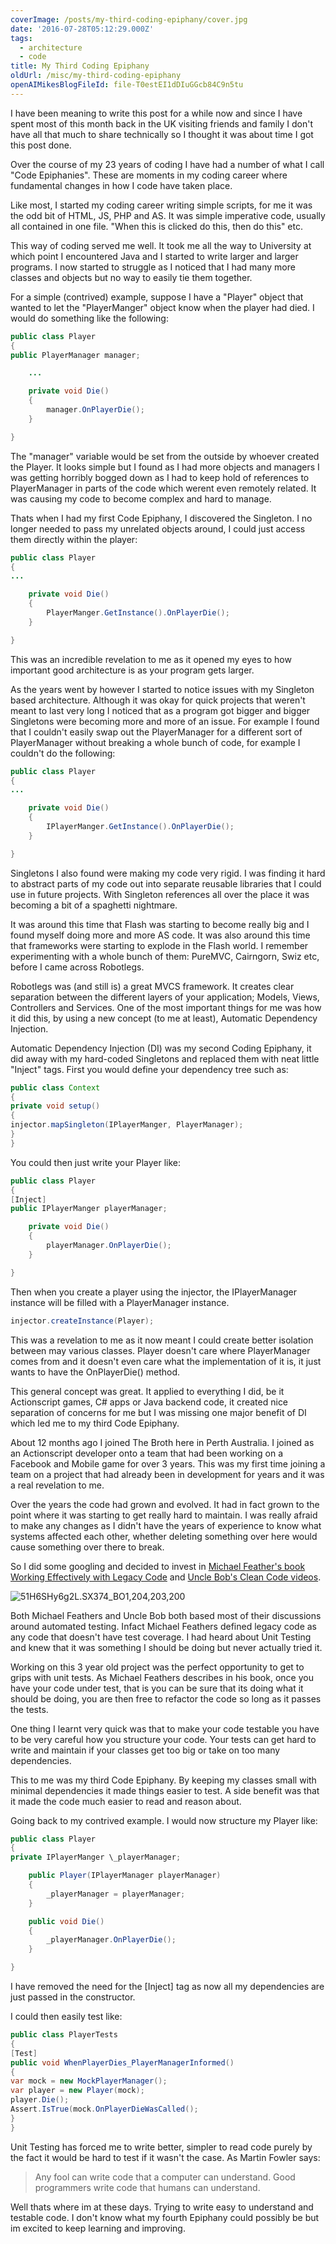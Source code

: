 ```yaml
---
coverImage: /posts/my-third-coding-epiphany/cover.jpg
date: '2016-07-28T05:12:29.000Z'
tags:
  - architecture
  - code
title: My Third Coding Epiphany
oldUrl: /misc/my-third-coding-epiphany
openAIMikesBlogFileId: file-T0estEI1dDIuGGcb84C9n5tu
---
```


I have been meaning to write this post for a while now and since I have spent most of this month back in the UK visiting friends and family I don't have all that much to share technically so I thought it was about time I got this post done.

Over the course of my 23 years of coding I have had a number of what I call "Code Epiphanies". These are moments in my coding career where fundamental changes in how I code have taken place.

<!-- more -->

Like most, I started my coding career writing simple scripts, for me it was the odd bit of HTML, JS, PHP and AS. It was simple imperative code, usually all contained in one file. "When this is clicked do this, then do this" etc.

This way of coding served me well. It took me all the way to University at which point I encountered Java and I started to write larger and larger programs. I now started to struggle as I noticed that I had many more classes and objects but no way to easily tie them together.

For a simple (contrived) example, suppose I have a "Player" object that wanted to let the "PlayerManger" object know when the player had died. I would do something like the following:

```java
public class Player
{
public PlayerManager manager;

    ...

    private void Die()
    {
        manager.OnPlayerDie();
    }

}
```

The "manager" variable would be set from the outside by whoever created the Player. It looks simple but I found as I had more objects and managers I was getting horribly bogged down as I had to keep hold of references to PlayerManager in parts of the code which werent even remotely related. It was causing my code to become complex and hard to manage.

Thats when I had my first Code Epiphany, I discovered the Singleton. I no longer needed to pass my unrelated objects around, I could just access them directly within the player:

```java
public class Player
{
...

    private void Die()
    {
        PlayerManger.GetInstance().OnPlayerDie();
    }

}
```

This was an incredible revelation to me as it opened my eyes to how important good architecture is as your program gets larger.

As the years went by however I started to notice issues with my Singleton based architecture. Although it was okay for quick projects that weren't meant to last very long I noticed that as a program got bigger and bigger Singletons were becoming more and more of an issue. For example I found that I couldn't easily swap out the PlayerManager for a different sort of PlayerManager without breaking a whole bunch of code, for example I couldn't do the following:

```java
public class Player
{
...

    private void Die()
    {
        IPlayerManger.GetInstance().OnPlayerDie();
    }

}
```

Singletons I also found were making my code very rigid. I was finding it hard to abstract parts of my code out into separate reusable libraries that I could use in future projects. With Singleton references all over the place it was becoming a bit of a spaghetti nightmare.

It was around this time that Flash was starting to become really big and I found myself doing more and more AS code. It was also around this time that frameworks were starting to explode in the Flash world. I remember experimenting with a whole bunch of them: PureMVC, Cairngorn, Swiz etc, before I came across Robotlegs.

Robotlegs was (and still is) a great MVCS framework. It creates clear separation between the different layers of your application; Models, Views, Controllers and Services. One of the most important things for me was how it did this, by using a new concept (to me at least), Automatic Dependency Injection.

Automatic Dependency Injection (DI) was my second Coding Epiphany, it did away with my hard-coded Singletons and replaced them with neat little "Inject" tags. First you would define your dependency tree such as:

```java
public class Context
{
private void setup()
{
injector.mapSingleton(IPlayerManger, PlayerManager);
}
}
```

You could then just write your Player like:

```java
public class Player
{
[Inject]
public IPlayerManger playerManager;

    private void Die()
    {
    	playerManager.OnPlayerDie();
    }

}
```

Then when you create a player using the injector, the IPlayerManager instance will be filled with a PlayerManager instance.

```java
injector.createInstance(Player);
```

This was a revelation to me as it now meant I could create better isolation between may various classes. Player doesn't care where PlayerManager comes from and it doesn't even care what the implementation of it is, it just wants to have the OnPlayerDie() method.

This general concept was great. It applied to everything I did, be it Actionscript games, C# apps or Java backend code, it created nice separation of concerns for me but I was missing one major benefit of DI which led me to my third Code Epiphany.

About 12 months ago I joined The Broth here in Perth Australia. I joined as an Actionscript developer onto a team that had been working on a Facebook and Mobile game for over 3 years. This was my first time joining a team on a project that had already been in development for years and it was a real revelation to me.

Over the years the code had grown and evolved. It had in fact grown to the point where it was starting to get really hard to maintain. I was really afraid to make any changes as I didn't have the years of experience to know what systems affected each other, whether deleting something over here would cause something over there to break.

So I did some googling and decided to invest in [Michael Feather's book Working Effectively with Legacy Code](https://www.amazon.com/Working-Effectively-Legacy-Michael-Feathers/dp/0131177052) and [Uncle Bob's Clean Code videos](https://cleancoders.com/videos).

![51H6SHy6g2L._SX374_BO1,204,203,200_](https://www.mikecann.blog/wp-content/uploads/2016/07/51H6SHy6g2L._SX374_BO1204203200_.jpg)

Both Michael Feathers and Uncle Bob both based most of their discussions around automated testing. Infact Michael Feathers defined legacy code as any code that doesn't have test coverage. I had heard about Unit Testing and knew that it was something I should be doing but never actually tried it.

Working on this 3 year old project was the perfect opportunity to get to grips with unit tests. As Michael Feathers describes in his book, once you have your code under test, that is you can be sure that its doing what it should be doing, you are then free to refactor the code so long as it passes the tests.

One thing I learnt very quick was that to make your code testable you have to be very careful how you structure your code. Your tests can get hard to write and maintain if your classes get too big or take on too many dependencies.

This to me was my third Code Epiphany. By keeping my classes small with minimal dependencies it made things easier to test. A side benefit was that it made the code much easier to read and reason about.

Going back to my contrived example. I would now structure my Player like:

```java
public class Player
{
private IPlayerManger \_playerManager;

    public Player(IPlayerManager playerManager)
    {
    	_playerManager = playerManager;
    }

    public void Die()
    {
    	_playerManager.OnPlayerDie();
    }

}
```

I have removed the need for the [Inject] tag as now all my dependencies are just passed in the constructor.

I could then easily test like:

```java
public class PlayerTests
{
[Test]
public void WhenPlayerDies_PlayerManagerInformed()
{
var mock = new MockPlayerManager();
var player = new Player(mock);
player.Die();
Assert.IsTrue(mock.OnPlayerDieWasCalled();
}
}
```

Unit Testing has forced me to write better, simpler to read code purely by the fact it would be hard to test if it wasn't the case. As Martin Fowler says:

> Any fool can write code that a computer can understand. Good programmers write code that humans can understand.

Well thats where im at these days. Trying to write easy to understand and testable code. I don't know what my fourth Epiphany could possibly be but im excited to keep learning and improving.
